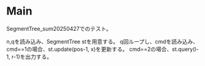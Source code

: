 # Main
SegmentTree_sum20250427でのテスト。

n,qを読み込み、SegmentTree stを用意する。
q回ループし、cmdを読み込み、
cmd==1の場合、st.update(pos-1, x)を更新する。
cmd==2の場合、st.query(l-1, r-1)を出力する。
